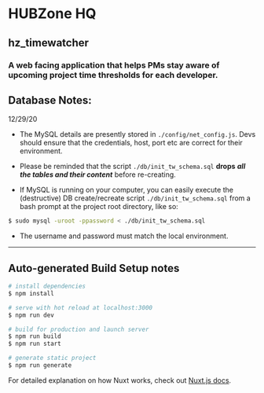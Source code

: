 # HUBZone HQ
## **hz_timewatcher**
### A web facing application that helps PMs stay aware of upcoming project time thresholds for each developer.

##
## Database Notes:
12/29/20

* The MySQL details are presently stored in `./config/net_config.js`.  Devs should ensure that the credentials, host, port etc are correct for their environment.  

* Please be reminded that the script `./db/init_tw_schema.sql` **drops** ***all the tables and their content*** before re-creating.
  
* If MySQL is running on your computer, you can easily execute the (destructive) DB create/recreate script `./db/init_tw_schema.sql` from a bash prompt at the project root directory, like so:
```bash
$ sudo mysql -uroot -ppassword < ./db/init_tw_schema.sql 
```
* The username and password must match the local environment.

---

## 
## Auto-generated Build Setup notes

```bash
# install dependencies
$ npm install

# serve with hot reload at localhost:3000
$ npm run dev

# build for production and launch server
$ npm run build
$ npm run start

# generate static project
$ npm run generate
```
For detailed explanation on how Nuxt works, check out [Nuxt.js docs](https://nuxtjs.org).


